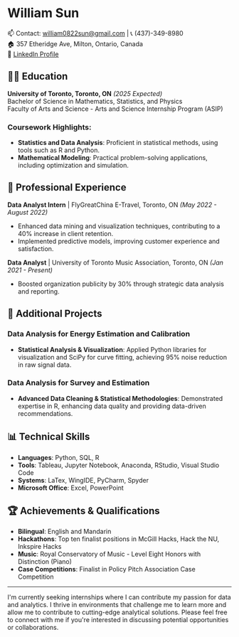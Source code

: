 # William Sun

📫 Contact: william0822sun@gmail.com | 📞 (437)-349-8980  
🏠 357 Etheridge Ave, Milton, Ontario, Canada  
🔗 [LinkedIn Profile](www.linkedin.com/in/william-sun-bb6983189) 

## 👨‍🎓 Education
**University of Toronto, Toronto, ON** *(2025 Expected)*  
Bachelor of Science in Mathematics, Statistics, and Physics  
Faculty of Arts and Science - Arts and Science Internship Program (ASIP)

### Coursework Highlights:
- **Statistics and Data Analysis**: Proficient in statistical methods, using tools such as R and Python.
- **Mathematical Modeling**: Practical problem-solving applications, including optimization and simulation.

## 💼 Professional Experience

**Data Analyst Intern** | FlyGreatChina E-Travel, Toronto, ON *(May 2022 - August 2022)*
- Enhanced data mining and visualization techniques, contributing to a 40% increase in client retention.
- Implemented predictive models, improving customer experience and satisfaction.

**Data Analyst** | University of Toronto Music Association, Toronto, ON *(Jan 2021 - Present)*
- Boosted organization publicity by 30% through strategic data analysis and reporting.

## 🚀 Additional Projects

### Data Analysis for Energy Estimation and Calibration
- **Statistical Analysis & Visualization**: Applied Python libraries for visualization and SciPy for curve fitting, achieving 95% noise reduction in raw signal data.

### Data Analysis for Survey and Estimation
- **Advanced Data Cleaning & Statistical Methodologies**: Demonstrated expertise in R, enhancing data quality and providing data-driven recommendations.

## 📊 Technical Skills
- **Languages**: Python, SQL, R
- **Tools**: Tableau, Jupyter Notebook, Anaconda, RStudio, Visual Studio Code
- **Systems**: LaTex, WingIDE, PyCharm, Spyder
- **Microsoft Office**: Excel, PowerPoint

## 🏆 Achievements & Qualifications
- **Bilingual**: English and Mandarin
- **Hackathons**: Top ten finalist positions in McGill Hacks, Hack the NU, Inkspire Hacks
- **Music**: Royal Conservatory of Music - Level Eight Honors with Distinction (Piano)
- **Case Competitions**: Finalist in Policy Pitch Association Case Competition

---

I'm currently seeking internships where I can contribute my passion for data and analytics. I thrive in environments that challenge me to learn more and allow me to contribute to cutting-edge analytical solutions. Please feel free to connect with me if you're interested in discussing potential opportunities or collaborations.

